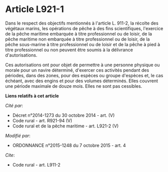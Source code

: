 # Article L921-1

Dans le respect des objectifs mentionnés à l'article L. 911-2, la récolte des végétaux marins, les opérations de pêche à des
fins scientifiques, l'exercice de la pêche maritime embarquée à titre professionnel ou de loisir, de la pêche maritime non
embarquée à titre professionnel ou de loisir, de la pêche sous-marine à titre professionnel ou de loisir et de la pêche à
pied à titre professionnel ou non peuvent être soumis à la délivrance d'autorisations. 

Ces autorisations ont pour objet de permettre à une personne physique ou morale pour un navire déterminé, d'exercer ces
activités pendant des périodes, dans des zones, pour des espèces ou groupe d'espèces et, le cas échéant, avec des engins et
pour des volumes déterminés. Elles couvrent une période maximale de douze mois. Elles ne sont pas cessibles.

**Liens relatifs à cet article**

_Cité par_:

  - Décret n°2014-1273 du 30 octobre 2014 - art. (V)
  - Code rural - art. R921-94 (V)
  - Code rural et de la pêche maritime - art. L921-2 (V)

_Modifié par_:

  - ORDONNANCE n°2015-1248 du 7 octobre 2015 - art. 4

_Cite_:

  - Code rural - art. L911-2
